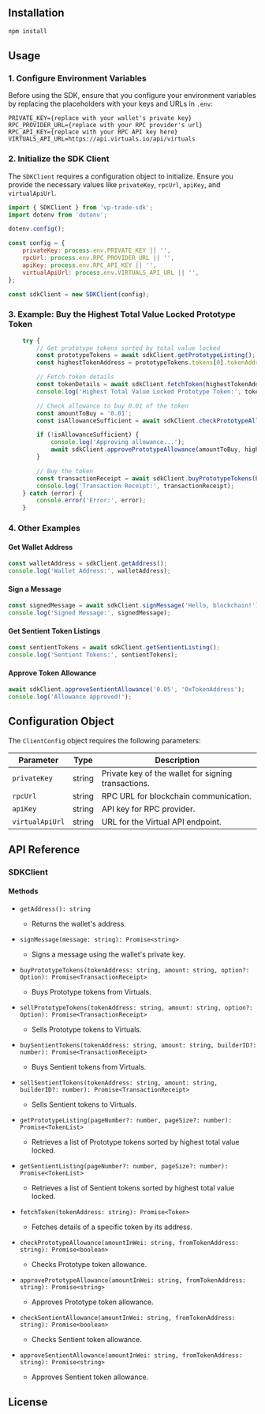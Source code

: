 ## Installation

```bash
npm install 
```

## Usage

### 1. Configure Environment Variables
Before using the SDK, ensure that you configure your environment variables by replacing the placeholders with your keys and URLs in `.env`:

```
PRIVATE_KEY={replace with your wallet's private key}
RPC_PROVIDER_URL={replace with your RPC provider's url}
RPC_API_KEY={replace with your RPC API key here}
VIRTUALS_API_URL=https://api.virtuals.io/api/virtuals
```

### 2. Initialize the SDK Client

The `SDKClient` requires a configuration object to initialize. Ensure you provide the necessary values like `privateKey`, `rpcUrl`, `apiKey`, and `virtualApiUrl`.

```javascript
import { SDKClient } from 'vp-trade-sdk';
import dotenv from 'dotenv';

dotenv.config();

const config = {
    privateKey: process.env.PRIVATE_KEY || '',
    rpcUrl: process.env.RPC_PROVIDER_URL || '',
    apiKey: process.env.RPC_API_KEY || '',
    virtualApiUrl: process.env.VIRTUALS_API_URL || '',
};

const sdkClient = new SDKClient(config);
```

### 3. Example: Buy the Highest Total Value Locked Prototype Token

```javascript
    try {
        // Get prototype tokens sorted by total value locked
        const prototypeTokens = await sdkClient.getPrototypeListing();
        const highestTokenAddress = prototypeTokens.tokens[0].tokenAddress;

        // Fetch token details
        const tokenDetails = await sdkClient.fetchToken(highestTokenAddress);
        console.log('Highest Total Value Locked Prototype Token:', tokenDetails);

        // Check allowance to buy 0.01 of the token
        const amountToBuy = '0.01';
        const isAllowanceSufficient = await sdkClient.checkPrototypeAllowance(amountToBuy, highestTokenAddress);

        if (!isAllowanceSufficient) {
            console.log('Approving allowance...');
            await sdkClient.approvePrototypeAllowance(amountToBuy, highestTokenAddress);
        }

        // Buy the token
        const transactionReceipt = await sdkClient.buyPrototypeTokens(highestTokenAddress, amountToBuy);
        console.log('Transaction Receipt:', transactionReceipt);
    } catch (error) {
        console.error('Error:', error);
    }
```

### 4. Other Examples

#### Get Wallet Address

```javascript
const walletAddress = sdkClient.getAddress();
console.log('Wallet Address:', walletAddress);
```

#### Sign a Message

```javascript
const signedMessage = await sdkClient.signMessage('Hello, blockchain!');
console.log('Signed Message:', signedMessage);
```

#### Get Sentient Token Listings

```javascript
const sentientTokens = await sdkClient.getSentientListing();
console.log('Sentient Tokens:', sentientTokens);
```

#### Approve Token Allowance

```javascript
await sdkClient.approveSentientAllowance('0.05', '0xTokenAddress');
console.log('Allowance approved!');
```

## Configuration Object

The `ClientConfig` object requires the following parameters:

| Parameter       | Type   | Description                                         |
| --------------- | ------ | --------------------------------------------------- |
| `privateKey`    | string | Private key of the wallet for signing transactions. |
| `rpcUrl`        | string | RPC URL for blockchain communication.               |
| `apiKey`        | string | API key for RPC provider.                           |
| `virtualApiUrl` | string | URL for the Virtual API endpoint.                   |

## API Reference

### SDKClient

#### Methods

- `getAddress(): string`

  - Returns the wallet's address.

- `signMessage(message: string): Promise<string>`

  - Signs a message using the wallet's private key.

- `buyPrototypeTokens(tokenAddress: string, amount: string, option?: Option): Promise<TransactionReceipt>`

  - Buys Prototype tokens from Virtuals.

- `sellPrototypeTokens(tokenAddress: string, amount: string, option?: Option): Promise<TransactionReceipt>`

  - Sells Prototype tokens to Virtuals.

- `buySentientTokens(tokenAddress: string, amount: string, builderID?: number): Promise<TransactionReceipt>`

  - Buys Sentient tokens from Virtuals.

- `sellSentientTokens(tokenAddress: string, amount: string, builderID?: number): Promise<TransactionReceipt>`

  - Sells Sentient tokens to Virtuals.

- `getPrototypeListing(pageNumber?: number, pageSize?: number): Promise<TokenList>`

  - Retrieves a list of Prototype tokens sorted by highest total value locked.

- `getSentientListing(pageNumber?: number, pageSize?: number): Promise<TokenList>`

  - Retrieves a list of Sentient tokens sorted by highest total value locked.

- `fetchToken(tokenAddress: string): Promise<Token>`

  - Fetches details of a specific token by its address.

- `checkPrototypeAllowance(amountInWei: string, fromTokenAddress: string): Promise<boolean>`

  - Checks Prototype token allowance.

- `approvePrototypeAllowance(amountInWei: string, fromTokenAddress: string): Promise<string>`

  - Approves Prototype token allowance.

- `checkSentientAllowance(amountInWei: string, fromTokenAddress: string): Promise<boolean>`

  - Checks Sentient token allowance.

- `approveSentientAllowance(amountInWei: string, fromTokenAddress: string): Promise<string>`

  - Approves Sentient token allowance.


## License



